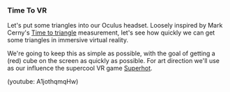 ### Time To VR
Let's put some triangles into our Oculus headset. Loosely inspired by Mark Cerny's [Time to triangle](https://www.youtube.com/watch?v=ph8LyNIT9sg&t=162s) measurement, let's see how quickly we can get some triangles in immersive virtual reality.

We're going to keep this as simple as possible, with the goal of getting a (red) cube on the screen as quickly as possible. For art direction we'll use as our influence the supercool VR game [Superhot](https://superhotgame.com).

(youtube: A1jothqmqHw)